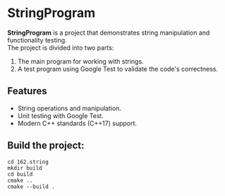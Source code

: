 # StringProgram

**StringProgram** is a project that demonstrates string manipulation and functionality testing.  
The project is divided into two parts:
1. The main program for working with strings.
2. A test program using Google Test to validate the code's correctness.

## Features
- String operations and manipulation.
- Unit testing with Google Test.
- Modern C++ standards (C++17) support.

## Build the project:
```
cd 162.string 
mkdir build
cd build
cmake ..
cmake --build .
```
